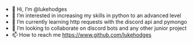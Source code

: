 - 👋 Hi, I’m @lukehodges
- 👀 I’m interested in increasing my skills in python to an advanced level
- 🌱 I’m currently learning http requests with the discord api and pymongo
- 💞️ I’m looking to collaborate on discord bots and any other junior project
- 📫 How to reach me https://www.github.com/lukehodges

<!---
lukehodges/lukehodges is a ✨ special ✨ repository because its `README.md` (this file) appears on your GitHub profile.
You can click the Preview link to take a look at your changes.
--->
